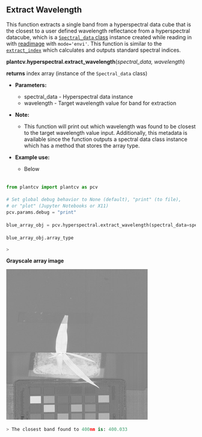 ## Extract Wavelength 

This function extracts a single band from a hyperspectral data cube that is the closest to a user defined wavelength reflectance from a hyperspectral datacube, 
which is a [`Spectral_data` class](Spectral_data.md) instance created while reading in with [readimage](read_image.md)
with `mode='envi'`. This function is similar to the [`extract_index`](extract_index.md) which calculates and outputs standard spectral indices. 

**plantcv.hyperspectral.extract_wavelength**(*spectral_data, wavelength*)

**returns** index array (instance of the `Spectral_data` class)

- **Parameters:**
    - spectral_data      - Hyperspectral data instance
    - wavelength         - Target wavelength value for band for extraction 

- **Note:**
    - This function will print out which wavelength was found to be closest to the target wavelength value input. Additionally, this metadata is available
    since the function outputs a spectral data class instance which has a method that stores the array type. 
    
- **Example use:**
    - Below
    
```python

from plantcv import plantcv as pcv

# Set global debug behavior to None (default), "print" (to file), 
# or "plot" (Jupyter Notebooks or X11)
pcv.params.debug = "print"

blue_array_obj = pcv.hyperspectral.extract_wavelength(spectral_data=spectral_array_obj, wavelength=400)

blue_array_obj.array_type

```

```python
> 
```

**Grayscale array image**

![Screenshot](img/tutorial_images/hyperspectral/NDVI_index.jpg)

```python
> The closest band found to 400nm is: 400.033
```